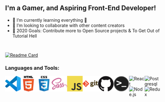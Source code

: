 <!-- ### Hi there, I'm Jordan - aka [TheNamesJT] 👋
[![Twitter Follow](https://img.shields.io/twitter/follow/TheNamesJT?color=1DA1F2&logo=twitter&style=for-the-badge)](https://twitter.com/intent/follow?original_referer=https%3A%2F%2Fgithub.com%2Fthenamessjt&screen_name=thenamessjt) -->

## I'm a Gamer, and Aspiring Front-End Developer!

- 🌱 I’m currently learning everything 🤣
- 👯 I’m looking to collaborate with other content creators
- 🥅 2020 Goals: Contribute more to Open Source projects & To Get Out of Tutorial Hell
<br />

<!--   [![Anurag's GitHub stats](https://github-readme-stats.vercel.app/api?username=TheCoderJT)](https://github.com/anuraghazra/github-readme-stats) -->

[![Readme Card](https://github-readme-stats.vercel.app/api/pin/?username=TheCoderJT)](https://github.com/anuraghazra/github-readme-stats)


### Languages and Tools:
  
  <img align="left" alt="Visual Studio Code" width="50px" src="https://raw.githubusercontent.com/github/explore/80688e429a7d4ef2fca1e82350fe8e3517d3494d/topics/visual-studio-code/visual-studio-code.png" />
<img align="left" alt="HTML5" width="50px" src="https://raw.githubusercontent.com/github/explore/80688e429a7d4ef2fca1e82350fe8e3517d3494d/topics/html/html.png" />
<img align="left" alt="CSS3" width="50px" src="https://raw.githubusercontent.com/github/explore/80688e429a7d4ef2fca1e82350fe8e3517d3494d/topics/css/css.png" />
<img align="left" alt="Sass" width="50px" src="https://raw.githubusercontent.com/github/explore/80688e429a7d4ef2fca1e82350fe8e3517d3494d/topics/sass/sass.png" />
<img align="left" alt="JavaScript" width="50px" src="https://raw.githubusercontent.com/github/explore/80688e429a7d4ef2fca1e82350fe8e3517d3494d/topics/javascript/javascript.png" />
<img align="left" alt="Git" width="50px" src="https://raw.githubusercontent.com/github/explore/80688e429a7d4ef2fca1e82350fe8e3517d3494d/topics/git/git.png" />
<img align="left" alt="GitHub" width="50px" src="https://raw.githubusercontent.com/github/explore/78df643247d429f6cc873026c0622819ad797942/topics/github/github.png" />
<img align="left" alt="Terminal" width="50px" src="https://raw.githubusercontent.com/github/explore/80688e429a7d4ef2fca1e82350fe8e3517d3494d/topics/terminal/terminal.png" />
<img align="left" alt="React" width="50px" src="https://image.flaticon.com/icons/png/512/1260/1260667.png" />
<img align="left" alt="Postgresql" width="50px" src="https://cdn.iconscout.com/icon/free/png-256/postgresql-11-1175122.png" />
<img align="left" alt="Node.js" width="50px" src="https://icon2.cleanpng.com/20180425/xeq/kisspng-node-js-javascript-web-application-express-js-comp-5ae0f84de7b809.1939946215246930699491.jpg" />
<img align="left" alt="Redux" width="50px" src="https://upload.wikimedia.org/wikipedia/commons/4/49/Redux.png"/>
  
<br />
<br />
<br />

<!-- ### Certifications  -->

<!-- <img align="left" width="400" height="300" src="Certs\ImageofCertificate.png">
<img align="center" width="400" height="300" src="Certs\FreeCodeCamp.png">
<img align="center" width="400" height="300" src="Certs/ZeroToMasteryCertification.jpg"> -->

<br />
<br />
<br />

<!-- ### Connect with me:
[<img align="left" alt="TheNamesJT | YouTube" width="22px" src="https://cdn.jsdelivr.net/npm/simple-icons@v3/icons/youtube.svg" />][youtube]
[<img align="left" alt="TheNamesJT | Twitter" width="22px" src="https://cdn.jsdelivr.net/npm/simple-icons@v3/icons/twitter.svg" />][twitter]
[<img align="left" alt="TheNamesJT | Instagram" width="22px" src="https://cdn.jsdelivr.net/npm/simple-icons@v3/icons/instagram.svg" />][instagram]
<br /> -->

<!-- [twitter]: https://twitter.com/TheNamessJT
[youtube]: http://www.youtube.com/c/TheNamesJT
[instagram]: https://www.instagram.com/thenamessjt/ -->
